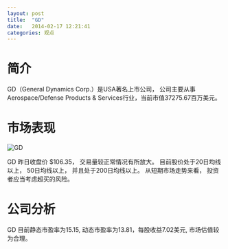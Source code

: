 ```yaml
---
layout: post
title:  "GD"
date:   2014-02-17 12:21:41
categories: 观点
---
```


# 简介
GD（General Dynamics Corp.）是USA著名上市公司，
公司主要从事Aerospace/Defense Products & Services行业，当前市值37275.67百万美元。

# 市场表现

![GD](http://finviz.com/chart.ashx?t=GD&ty=c&ta=1&p=d&s=l)

GD 昨日收盘价 $106.35，
交易量较正常情况有所放大。
目前股价处于20日均线以上，
50日均线以上，
并且处于200日均线以上。
从短期市场走势来看，
投资者应当考虑超买的风险。

# 公司分析
GD 目前静态市盈率为15.15, 动态市盈率为13.81，每股收益7.02美元,
市场估值较为合理。
